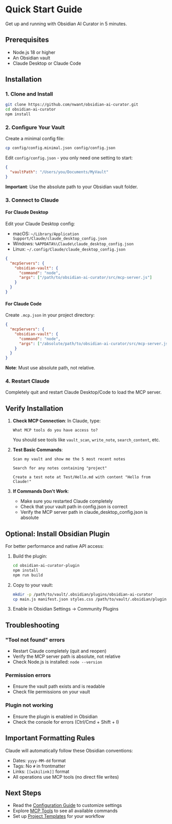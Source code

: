 # Quick Start Guide

Get up and running with Obsidian AI Curator in 5 minutes.

## Prerequisites

- Node.js 18 or higher
- An Obsidian vault
- Claude Desktop or Claude Code

## Installation

### 1. Clone and Install

```bash
git clone https://github.com/nwant/obsidian-ai-curator.git
cd obsidian-ai-curator
npm install
```

### 2. Configure Your Vault

Create a minimal config file:

```bash
cp config/config.minimal.json config/config.json
```

Edit `config/config.json` - you only need one setting to start:

```json
{
  "vaultPath": "/Users/you/Documents/MyVault"
}
```

**Important**: Use the absolute path to your Obsidian vault folder.

### 3. Connect to Claude

#### For Claude Desktop

Edit your Claude Desktop config:
- macOS: `~/Library/Application Support/Claude/claude_desktop_config.json`
- Windows: `%APPDATA%\Claude\claude_desktop_config.json`
- Linux: `~/.config/Claude/claude_desktop_config.json`

```json
{
  "mcpServers": {
    "obsidian-vault": {
      "command": "node",
      "args": ["/path/to/obsidian-ai-curator/src/mcp-server.js"]
    }
  }
}
```

#### For Claude Code

Create `.mcp.json` in your project directory:
```json
{
  "mcpServers": {
    "obsidian-vault": {
      "command": "node",
      "args": ["/absolute/path/to/obsidian-ai-curator/src/mcp-server.js"]
    }
  }
}
```

**Note**: Must use absolute path, not relative.

### 4. Restart Claude

Completely quit and restart Claude Desktop/Code to load the MCP server.

## Verify Installation

1. **Check MCP Connection**: In Claude, type:
   ```
   What MCP tools do you have access to?
   ```
   
   You should see tools like `vault_scan`, `write_note`, `search_content`, etc.

2. **Test Basic Commands**:
   ```
   Scan my vault and show me the 5 most recent notes
   ```
   
   ```
   Search for any notes containing "project"
   ```
   
   ```
   Create a test note at Test/Hello.md with content "Hello from Claude!"
   ```

3. **If Commands Don't Work**:
   - Make sure you restarted Claude completely
   - Check that your vault path in config.json is correct
   - Verify the MCP server path in claude_desktop_config.json is absolute

## Optional: Install Obsidian Plugin

For better performance and native API access:

1. Build the plugin:
   ```bash
   cd obsidian-ai-curator-plugin
   npm install
   npm run build
   ```

2. Copy to your vault:
   ```bash
   mkdir -p /path/to/vault/.obsidian/plugins/obsidian-ai-curator
   cp main.js manifest.json styles.css /path/to/vault/.obsidian/plugins/obsidian-ai-curator/
   ```

3. Enable in Obsidian Settings → Community Plugins

## Troubleshooting

### "Tool not found" errors
- Restart Claude completely (quit and reopen)
- Verify the MCP server path is absolute, not relative
- Check Node.js is installed: `node --version`

### Permission errors
- Ensure the vault path exists and is readable
- Check file permissions on your vault

### Plugin not working
- Ensure the plugin is enabled in Obsidian
- Check the console for errors (Ctrl/Cmd + Shift + I)

## Important Formatting Rules

Claude will automatically follow these Obsidian conventions:
- Dates: `yyyy-MM-dd` format
- Tags: No `#` in frontmatter
- Links: `[[wikilink]]` format
- All operations use MCP tools (no direct file writes)

## Next Steps

- Read the [Configuration Guide](CONFIGURATION.md) to customize settings
- Explore [MCP Tools](MCP_TOOLS.md) to see all available commands
- Set up [Project Templates](PROJECT_TEMPLATES.md) for your workflow